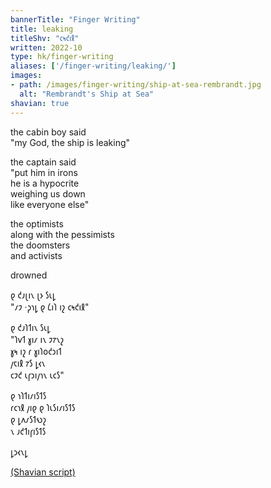 ```yaml
---
bannerTitle: "Finger Writing" 
title: leaking
titleShv: "𐑤𐑰𐑒𐑦𐑙"
written: 2022-10
type: hk/finger-writing
aliases: ['/finger-writing/leaking/']
images:
- path: /images/finger-writing/ship-at-sea-rembrandt.jpg
  alt: "Rembrandt's Ship at Sea"
shavian: true
---
```


<div class="latin">

the cabin boy said  
"my God, the ship is leaking"  

the captain said  
"put him in irons  
he is a hypocrite  
weighing us down  
like everyone else"  

the optimists  
along with the pessimists  
the doomsters  
and activists  

drowned  

</div>

<div class="shavian">

𐑞 𐑒𐑨𐑚𐑦𐑯 𐑚𐑶 𐑕𐑧𐑛  
"𐑥𐑲 ·𐑜𐑪𐑛 𐑞 𐑖𐑦𐑐 𐑦𐑟 𐑤𐑰𐑒𐑦𐑙"

𐑞 𐑒𐑨𐑐𐑑𐑦𐑯 𐑕𐑧𐑛  
"𐑐𐑫𐑑 𐑣𐑦𐑥 𐑦𐑯 𐑲𐑳𐑯𐑟  
𐑣𐑰 𐑦𐑟 𐑩 𐑣𐑦𐑐𐑴𐑒𐑮𐑦𐑑  
𐑢𐑱𐑦𐑙 𐑳𐑕 𐑛𐑬𐑯  
𐑤𐑲𐑒 𐑧𐑝𐑮𐑦𐑢𐑪𐑯 𐑧𐑤𐑕"

𐑞 𐑪𐑐𐑑𐑦𐑥𐑦𐑕𐑑𐑕  
𐑩𐑤𐑪𐑙 𐑢𐑦𐑞 𐑞 𐑐𐑧𐑕𐑦𐑥𐑦𐑕𐑑𐑕  
𐑞 𐑛𐑵𐑥𐑕𐑑𐑻𐑟  
𐑯 𐑨𐑒𐑑𐑦𐑝𐑦𐑕𐑑𐑕  

𐑛𐑮𐑬𐑯𐑛

[(Shavian script)](/shavian/intro)

</div>
